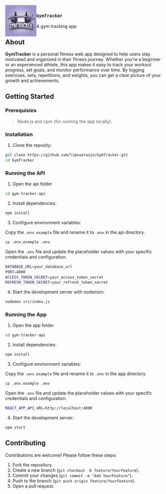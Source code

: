 <img src="assets/logo.webp" width=100px align=left>

### `GymTracker`
A gym tracking app

## About

**GymTracker** is a personal fitness web app designed to help users stay motivated and organized in their fitness journey. Whether you're a beginner or an experienced athlete, this app makes it easy to track your workout progress, set goals, and monitor performance over time. By logging exercises, sets, repetitions, and weights, you can get a clear picture of your growth and achievements.

## Getting Started

### Prerequisies

> Node.js and npm (for running the app locally).

### Installation

1. Clone the reposity:

```bash
git clone https://github.com/lipeaaraujo/GymTracker.git
cd GymTracker
```
### Running the API

1. Open the api folder

```bash
cd gym-tracker-api
```

2. Install dependencies:

```bash
npm install
```

3. Configure environment variables:

Copy the `.env.example` file and rename it to `.env` in the api directory.

```bash
cp .env.example .env
```

Open the `.env` file and update the placeholder values with your specific credentials and configuration.

```bash
DATABASE_URL=your_database_url
PORT=4000
ACCESS_TOKEN_SECRET=your_access_token_secret
REFRESH_TOKEN_SECRET=your_refresh_token_secret
```

4. Start the development server with nodemon:

```bash
nodemon src/index.js
```

### Running the App

1. Open the app folder

```bash
cd gym-tracker-api
```

2. Install dependencies:

```bash
npm install
```

3. Configure environment variables:

Copy the `.env.example` file and rename it to `.env` in the app directory.

```bash
cp .env.example .env
```

Open the `.env` file and update the placeholder values with your specific credentials and configuration.

```bash
REACT_APP_API_URL=http://localhost:4000
```

4. Start the development server:

```bash
npm start
```

## Contributing

Contributions are welcome! Please follow these steps:

1. Fork the repository.
2. Create a new branch (`git checkout -b feature/YourFeature`).
3. Commit your changes (`git commit -m "Add YourFeature"`).
4. Push to the branch (`git push origin feature/YourFeature`).
5. Open a pull request.

